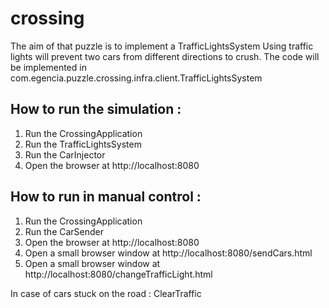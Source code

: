 # crossing

The aim of that puzzle is to implement a TrafficLightsSystem
Using traffic lights will prevent two cars from different directions to crush.
The code will be implemented in com.egencia.puzzle.crossing.infra.client.TrafficLightsSystem

## How to run the simulation :
1. Run the CrossingApplication
2. Run the TrafficLightsSystem
3. Run the CarInjector
4. Open the browser at http://localhost:8080

## How to run in manual control :
1. Run the CrossingApplication
2. Run the CarSender
3. Open the browser at http://localhost:8080
4. Open a small browser window at http://localhost:8080/sendCars.html
5. Open a small browser window at http://localhost:8080/changeTrafficLight.html

In case of cars stuck on the road : ClearTraffic

